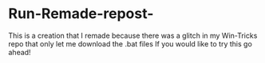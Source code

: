 # Run-Remade-repost-
This is a creation that I remade because there was a glitch in my Win-Tricks repo that only let me download the .bat files
If you would like to try this go ahead!
